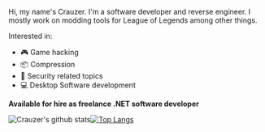 Hi, my name's Crauzer. I'm a software developer and reverse engineer. I mostly work on modding tools for League of Legends among other things.

Interested in:
* 🎮 Game hacking
* 📦 Compression
* 🔐 Security related topics
* 💻 Desktop Software development

**Available for hire as freelance .NET software developer**

![Crauzer's github stats](https://github-readme-stats.vercel.app/api?username=crauzer&show_icons=true&theme=tokyonight)[![Top Langs](https://github-readme-stats.vercel.app/api/top-langs/?username=Crauzer&layout=compact&theme=tokyonight)](https://github.com/anuraghazra/github-readme-stats)
